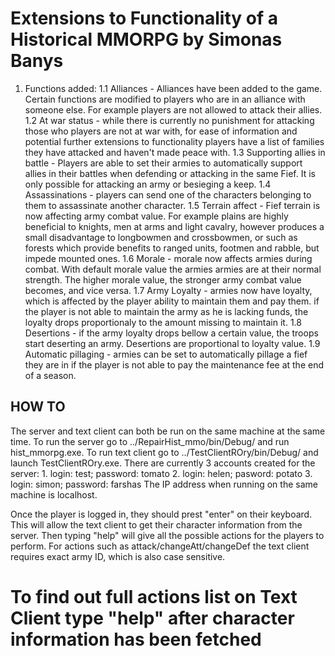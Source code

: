 # Extensions to Functionality of a Historical MMORPG by Simonas Banys

1. Functions added:
  1.1 Alliances - Alliances have been added to the game. Certain functions are modified to players who are in an alliance with someone else. For example players are not allowed to attack their allies.
  1.2 At war status - while there is currently no punishment for attacking those who players are not at war with, for ease of information and potential further extensions to functionality players have a list of families they have attacked and haven't made peace with.
  1.3 Supporting allies in battle - Players are able to set their armies to automatically support allies in their battles when defending or attacking in the same Fief. It is only possible for attacking an army or besieging a keep.
  1.4 Assassinations - players can send one of the characters belonging to them to assassinate another character.
  1.5 Terrain affect - Fief terrain is now affecting army combat value. For example plains are highly beneficial to knights, men at arms and light cavalry, however produces a small disadvantage to longbowmen and crossbowmen, or such as forests which provide benefits to ranged units, footmen and rabble, but impede mounted ones.
  1.6 Morale - morale now affects armies during combat. With default morale value the armies armies are at their normal strength. The higher morale value, the stronger army combat value becomes, and vice versa.
  1.7 Army Loyalty - armies now have loyalty, which is affected by the player ability to maintain them and pay them. if the player is not able to maintain the army as he is lacking funds, the loyalty drops proportionaly to the amount missing to maintain it.
  1.8 Desertions - if the army loyalty drops bellow a certain value, the troops start deserting an army. Desertions are proportional to loyalty value.
  1.9 Automatic pillaging - armies can be set to automatically pillage a fief they are in if the player is not able to pay the maintenance fee at the end of a season.
  
## HOW TO ##
The server and text client can both be run on the same machine at the same time. To run the server go to ../RepairHist_mmo/bin/Debug/ and run hist_mmorpg.exe. To run text client go to ../TestClientROry/bin/Debug/ and launch TestClientROry.exe. There are currently 3 accounts created for the server:
      1. login: test; password: tomato
      2. login: helen; pasword: potato
      3. login: simon; password: farshas
  The IP address when running on the same machine is localhost.
  
  Once the player is logged in, they should prest "enter" on their keyboard. This will allow the text client to get their character information from the server. Then typing "help" will give all the possible actions for the players to perform. For actions such as attack/changeAtt/changeDef the text client requires exact army ID, which is also case sensitive.

# To find out full actions list on Text Client type "help" after character information has been fetched #
